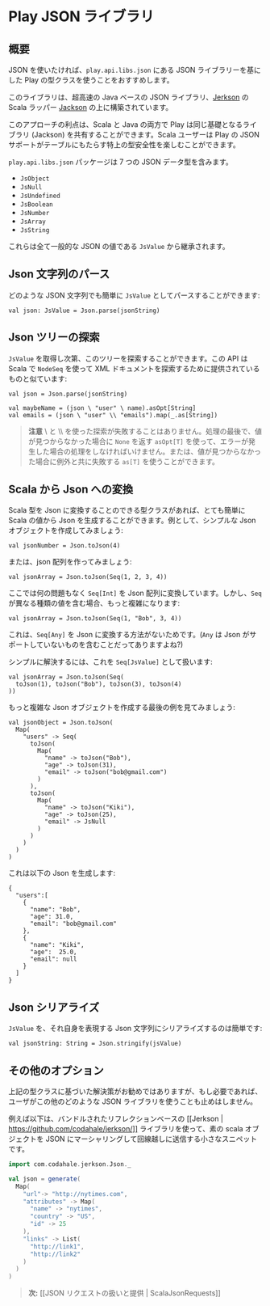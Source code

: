 <!-- translated -->
<!--
# The Play JSON library
-->
# Play JSON ライブラリ

<!--
## Overview
-->
## 概要

<!--
The recommend way of dealing with JSON is using Play’s typeclass based JSON library, located at ```play.api.libs.json```. 
-->
JSON を使いたければ、```play.api.libs.json``` にある JSON ライブラリーを基にした Play の型クラスを使うことをおすすめします。

<!--
This library is built on top of [Jerkson](https://github.com/codahale/jerkson/), which is a Scala wrapper around the super-fast Java based JSON library, [Jackson](http://jackson.codehaus.org/). 
-->
このライブラリは、超高速の Java ベースの JSON ライブラリ、[Jerkson](https://github.com/codahale/jerkson/) の Scala ラッパー [Jackson](http://jackson.codehaus.org/) の上に構築されています。

<!--
The benefit of this approach is that both the Java and the Scala side of Play can share the same underlying library (Jackson), while Scala users can enjoy the extra type safety that Play’s JSON support brings to the table.
-->
このアプローチの利点は、Scala と Java の両方で Play は同じ基礎となるライブラリ (Jackson) を共有することができます。Scala ユーザーは Play の JSON サポートがテーブルにもたらす特上の型安全性を楽しむことができます。

<!--
`play.api.libs.json` package contains seven JSON data types: 
-->
`play.api.libs.json` パッケージは 7 つの JSON データ型を含みます。

- ```JsObject```
- ```JsNull```
- ```JsUndefined```
- ```JsBoolean```
- ```JsNumber```
- ```JsArray```
- ```JsString```

<!--
All of them inherit from the generic JSON value, ```JsValue```.
-->
これらは全て一般的な JSON の値である ```JsValue``` から継承されます。

<!--
## Parsing a Json String
-->
## Json 文字列のパース

<!--
You can easily parse any JSON string as a `JsValue`:
-->
どのような JSON 文字列でも簡単に `JsValue` としてパースすることができます:

```
val json: JsValue = Json.parse(jsonString)
```

<!--
## Navigating into a Json tree
-->
## Json ツリーの探索

<!--
As soon as you have a `JsValue` you can navigate into the tree. The API looks like the one provided to navigate into XML document by Scala using `NodeSeq`:
-->
`JsValue` を取得し次第、このツリーを探索することができます。この API は Scala で `NodeSeq` を使って XML ドキュメントを探索するために提供されているものと似ています:

```
val json = Json.parse(jsonString)

val maybeName = (json \ "user" \ name).asOpt[String]
val emails = (json \ "user" \\ "emails").map(_.as[String])
```

<!--
> **Note** that navigating using \ and \\ never fails. You must handle the error case at the end using `asOpt[T]` that will return `None` if the value is missing. Otherwiser you can use `as[T]` that we fail with an exception if the value was missing.
-->
> **注意** \\ と \\\\ を使った探索が失敗することはありません。処理の最後で、値が見つからなかった場合に `None` を返す `asOpt[T]` を使って、エラーが発生した場合の処理をしなければいけません。または、値が見つからなかった場合に例外と共に失敗する `as[T]` を使うことができます。

<!--
## Converting a Scala value to Json
-->
## Scala から Json への変換

<!--
As soon as you have a type class able to transform the Scala type to Json, it is pretty easy to generate any Scala value to Json. For example let's create a simple Json object:
-->
Scala 型を Json に変換することのできる型クラスがあれば、とても簡単に Scala の値から Json を生成することができます。例として、シンプルな Json オブジェクトを作成してみましょう:

```
val jsonNumber = Json.toJson(4)
```

<!--
Or create a json array:
-->
または、json 配列を作ってみましょう:

```
val jsonArray = Json.toJson(Seq(1, 2, 3, 4))
```

<!--
Here we have no problem to convert a `Seq[Int]` into a Json array. However it is more complicated if the `Seq` contains heterogeous values:
-->
ここでは何の問題もなく `Seq[Int]` を Json 配列に変換しています。しかし、`Seq` が異なる種類の値を含む場合、もっと複雑になります:

```
val jsonArray = Json.toJson(Seq(1, "Bob", 3, 4))
```

<!--
Because there is no way to convert a `Seq[Any]` to Json (`Any` could be anything including something not supported by Json right?)
-->
これは、`Seq[Any]` を Json に変換する方法がないためです。(`Any` は Json がサポートしていないものを含むことだってありますよね?)

<!--
A simple solution is to handle it as a `Seq[JsValue]`:
-->
シンプルに解決するには、これを `Seq[JsValue]` として扱います:

```
val jsonArray = Json.toJson(Seq(
  toJson(1), toJson("Bob"), toJson(3), toJson(4)
))
```

<!--
Now let's see a last example of creating a more complex Json object:
-->
もっと複雑な Json オブジェクトを作成する最後の例を見てみましょう:

```
val jsonObject = Json.toJson(
  Map(
    "users" -> Seq(
      toJson(
        Map(
          "name" -> toJson("Bob"),
          "age" -> toJson(31),
          "email" -> toJson("bob@gmail.com")
        )
      ),
      toJson(
        Map(
          "name" -> toJson("Kiki"),
          "age" -> toJson(25),
          "email" -> JsNull
        )
      )
    )
  )
)
```

<!--
That will generate this Json result:
-->
これは以下の Json を生成します:

```
{
  "users":[
    {
      "name": "Bob",
      "age": 31.0,
      "email": "bob@gmail.com"
    },
    {
      "name": "Kiki",
      "age":  25.0,
      "email": null
    }
  ]
}
```

<!--
## Serializing Json
-->
## Json シリアライズ

<!--
Serializing a `JsValue` to its json String representation is easy:
-->
`JsValue` を、それ自身を表現する Json 文字列にシリアライズするのは簡単です:

```
val jsonString: String = Json.stringify(jsValue)
```

<!--
## Other options
-->
## その他のオプション

<!--
While the typeclass based solution describe above is the on that's recommended, nothing stopping users from using any other JSON libraries if needed.
-->
上記の型クラスに基づいた解決策がお勧めではありますが、もし必要であれば、ユーザがこの他のどのような JSON ライブラリを使うことも止めはしません。

<!--
For example, here is a small snippet which demonstrates how to marshal plain scala objects into JSON and send it over the wire using the bundled, reflection based [[Jerkson | https://github.com/codahale/jerkson/]] library:
-->
例えば以下は、バンドルされたリフレクションベースの [[Jerkson | https://github.com/codahale/jerkson/]] ライブラリを使って、素の scala オブジェクトを JSON にマーシャリングして回線越しに送信する小さなスニペットです。

```scala
import com.codahale.jerkson.Json._

val json = generate(
  Map( 
    "url"-> "http://nytimes.com",
    "attributes" -> Map(
      "name" -> "nytimes", 
      "country" -> "US",
      "id" -> 25
    ), 
    "links" -> List(
      "http://link1",
      "http://link2"
    )
  )
)
```

<!--
> **Next:** [[Handling and serving Json requests | ScalaJsonRequests]]
-->
> **次:** [[JSON リクエストの扱いと提供 | ScalaJsonRequests]]